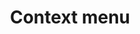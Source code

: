 ---
layout: pattern.njk
tags: 
    - mobile_fr
    - mobile_components_fr
    - page
key: context-menu-mobile_fr
title: Context menu
parent: components-mobile_fr
image: mobile/overview/contextmenu.webp
keywords: contextmenu, context, menu, dropdown, menu, select
order: 40
availablelanguages: 
    - de
    - en
---